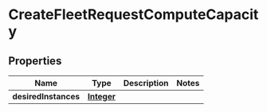 

# CreateFleetRequestComputeCapacity


## Properties

| Name | Type | Description | Notes |
|------------ | ------------- | ------------- | -------------|
|**desiredInstances** | [**Integer**](Integer.md) |  |  |



